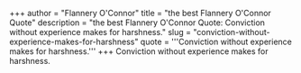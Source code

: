 +++
author = "Flannery O'Connor"
title = "the best Flannery O'Connor Quote"
description = "the best Flannery O'Connor Quote: Conviction without experience makes for harshness."
slug = "conviction-without-experience-makes-for-harshness"
quote = '''Conviction without experience makes for harshness.'''
+++
Conviction without experience makes for harshness.
